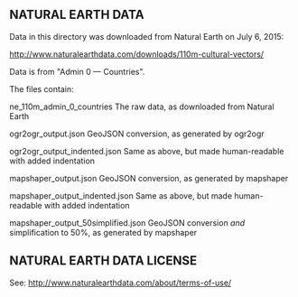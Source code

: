 ## NATURAL EARTH DATA

Data in this directory was downloaded from Natural Earth on July 6, 2015:

http://www.naturalearthdata.com/downloads/110m-cultural-vectors/

Data is from "Admin 0 — Countries".

The files contain:

ne_110m_admin_0_countries
The raw data, as downloaded from Natural Earth

ogr2ogr_output.json
GeoJSON conversion, as generated by ogr2ogr

ogr2ogr_output_indented.json
Same as above, but made human-readable with added indentation

mapshaper_output.json
GeoJSON conversion, as generated by mapshaper

mapshaper_output_indented.json
Same as above, but made human-readable with added indentation

mapshaper_output_50simplified.json
GeoJSON conversion *and* simplification to 50%, as generated by mapshaper



## NATURAL EARTH DATA LICENSE

See: http://www.naturalearthdata.com/about/terms-of-use/